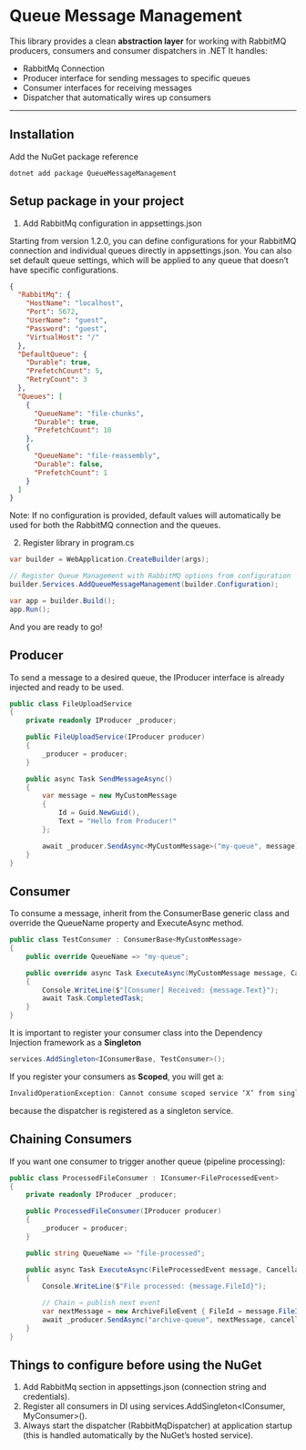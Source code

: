 # Queue Message Management

This library provides a clean **abstraction layer** for working with RabbitMQ producers, consumers and consumer dispatchers in .NET
It handles:
- RabbitMq Connection
- Producer interface for sending messages to specific queues
- Consumer interfaces for receiving messages
- Dispatcher that automatically wires up consumers

---

## Installation
Add the NuGet package reference
```
dotnet add package QueueMessageManagement
```

## Setup package in your project

1. Add RabbitMq configuration in appsettings.json

Starting from version 1.2.0, you can define configurations for your RabbitMQ connection and individual queues directly in appsettings.json. You can also set default queue settings, which will be applied to any queue that doesn’t have specific configurations.

```json
{
  "RabbitMq": {
    "HostName": "localhost",
    "Port": 5672,
    "UserName": "guest",
    "Password": "guest",
    "VirtualHost": "/"
  },
  "DefaultQueue": {
    "Durable": true,
    "PrefetchCount": 5,
    "RetryCount": 3
  },
  "Queues": [
    {
      "QueueName": "file-chunks",
      "Durable": true,
      "PrefetchCount": 10
    },
    {
      "QueueName": "file-reassembly",
      "Durable": false,
      "PrefetchCount": 1
    }
  ]
}
```

Note: If no configuration is provided, default values will automatically be used for both the RabbitMQ connection and the queues.

2. Register library in program.cs
```csharp
var builder = WebApplication.CreateBuilder(args);

// Register Queue Management with RabbitMQ options from configuration
builder.Services.AddQueueMessageManagement(builder.Configuration);

var app = builder.Build();
app.Run();
```

And you are ready to go!

## Producer
To send a message to a desired queue, the IProducer interface is already injected and ready to be used.
```csharp
public class FileUploadService
{
    private readonly IProducer _producer;

    public FileUploadService(IProducer producer)
    {
        _producer = producer;
    }

    public async Task SendMessageAsync()
    {
        var message = new MyCustomMessage
        {
            Id = Guid.NewGuid(),
            Text = "Hello from Producer!"
        };

        await _producer.SendAsync<MyCustomMessage>("my-queue", message);
    }
}
```

## Consumer
To consume a message, inherit from the ConsumerBase<T> generic class and override the QueueName property and ExecuteAsync method.
```csharp
public class TestConsumer : ConsumerBase<MyCustomMessage>
{
    public override QueueName => "my-queue";

    public override async Task ExecuteAsync(MyCustomMessage message, CancellationToken cancellationToken)
    {
        Console.WriteLine($"[Consumer] Received: {message.Text}");
        await Task.CompletedTask;
    }
}
```

It is important to register your consumer class into the Dependency Injection framework as a **Singleton**
```csharp
services.AddSingleton<IConsumerBase, TestConsumer>();
```

If you register your consumers as **Scoped**, you will get a:
```csharp
InvalidOperationException: Cannot consume scoped service ‘X’ from singleton ‘Y’.
```
because the dispatcher is registered as a singleton service.

## Chaining Consumers

If you want one consumer to trigger another queue (pipeline processing):
```csharp
public class ProcessedFileConsumer : IConsumer<FileProcessedEvent>
{
    private readonly IProducer _producer;

    public ProcessedFileConsumer(IProducer producer)
    {
        _producer = producer;
    }

    public string QueueName => "file-processed";

    public async Task ExecuteAsync(FileProcessedEvent message, CancellationToken cancellationToken)
    {
        Console.WriteLine($"File processed: {message.FileId}");

        // Chain → publish next event
        var nextMessage = new ArchiveFileEvent { FileId = message.FileId };
        await _producer.SendAsync("archive-queue", nextMessage, cancellationToken);
    }
}
```

## Things to configure before using the NuGet
1.	Add RabbitMq section in appsettings.json (connection string and credentials).
2.	Register all consumers in DI using services.AddSingleton<IConsumer<T>, MyConsumer>().
3. Always start the dispatcher (RabbitMqDispatcher) at application startup (this is handled automatically by the NuGet’s hosted service).


